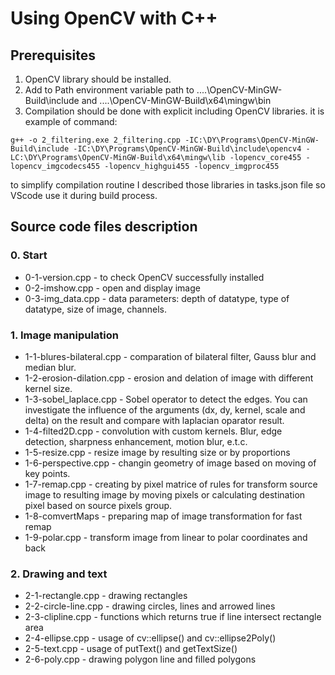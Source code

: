 # Using OpenCV with C++

## Prerequisites
1) OpenCV library should be installed.
2) Add to Path environment variable path to ....\OpenCV-MinGW-Build\include and ....\OpenCV-MinGW-Build\x64\mingw\bin
3) Compilation should be done with explicit including OpenCV libraries. it is example of command:
```
g++ -o 2_filtering.exe 2_filtering.cpp -IC:\DY\Programs\OpenCV-MinGW-Build\include -IC:\DY\Programs\OpenCV-MinGW-Build\include\opencv4 -LC:\DY\Programs\OpenCV-MinGW-Build\x64\mingw\lib -lopencv_core455 -lopencv_imgcodecs455 -lopencv_highgui455 -lopencv_imgproc455
```
to simplify compilation routine I described those libraries in tasks.json file so VScode use it during build process. 

## Source code files description
### 0. Start
* 0-1-version.cpp - to check OpenCV successfully installed
* 0-2-imshow.cpp - open and display image
* 0-3-img_data.cpp - data parameters: depth of datatype, type of datatype, size of image, channels.

### 1. Image manipulation
* 1-1-blures-bilateral.cpp - comparation of bilateral filter, Gauss blur and median blur.
* 1-2-erosion-dilation.cpp - erosion and delation of image with different kernel size.
* 1-3-sobel_laplace.cpp - Sobel operator to detect the edges. You can investigate the influence of the arguments (dx, dy, kernel, scale and delta) on the result and compare with laplacian oparator result.
* 1-4-filted2D.cpp - convolution with custom kernels. Blur, edge detection, sharpness enhancement, motion blur, e.t.c.
* 1-5-resize.cpp - resize image by resulting size or by proportions
* 1-6-perspective.cpp - changin geometry of image based on moving of key points.
* 1-7-remap.cpp - creating by pixel matrice of rules for transform source image to resulting image by moving pixels or calculating destination pixel based on source pixels group.
* 1-8-comvertMaps - preparing map of image transformation for fast remap
* 1-9-polar.cpp - transform image from linear to polar coordinates and back

### 2. Drawing and text
* 2-1-rectangle.cpp - drawing rectangles
* 2-2-circle-line.cpp - drawing circles, lines and arrowed lines
* 2-3-clipline.cpp - functions which returns true if line intersect rectangle area
* 2-4-ellipse.cpp - usage of cv::ellipse() and cv::ellipse2Poly()
* 2-5-text.cpp - usage of putText() and getTextSize()
* 2-6-poly.cpp - drawing polygon line and filled polygons